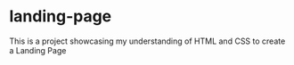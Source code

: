 # landing-page
This is a project showcasing my understanding of HTML and CSS to create a Landing Page